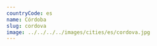 ```yaml
---
countryCode: es
name: Córdoba
slug: cordova
image: ../../../../images/cities/es/cordova.jpg
---
```

